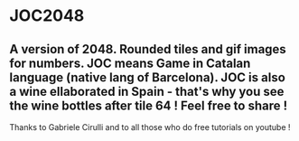 JOC2048
=======
A version of 2048. 
Rounded tiles and gif images for numbers. 
JOC means Game in Catalan language (native lang of Barcelona).
JOC is also a wine ellaborated in Spain - that's why you see the wine bottles after tile 64 ! 
Feel free to share ! 
---- 
Thanks to Gabriele Cirulli and to all those who do free tutorials on youtube ! 
